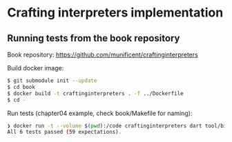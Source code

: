 
# Crafting interpreters implementation

## Running tests from the book repository

Book repository: <https://github.com/munificent/craftinginterpreters>

Build docker image:

```bash
$ git submodule init --update
$ cd book
$ docker build -t craftinginterpreters . -f ../Dockerfile
$ cd -
```

Run tests (chapter04 example, check book/Makefile for naming):

```bash
❯ docker run -t --volume $(pwd):/code craftinginterpreters dart tool/bin/test.dart chap04_scanning --interpreter /code/glox/glox
All 6 tests passed (59 expectations).
```
